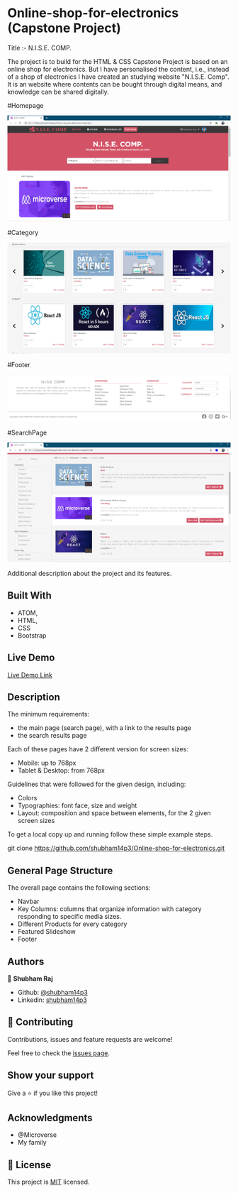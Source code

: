 # Online-shop-for-electronics (Capstone Project)

Title :- N.I.S.E. COMP.

The project is to build for the HTML & CSS Capstone Project is based on an online shop for electronics. But I have  personalised the content, i.e., instead of a shop of electronics I have created an studying website "N.I.S.E. Comp". It is an website where contents can be bought through digital means, and knowledge can be shared digitally.

#Homepage

![screenshot](./images/Homepage1.PNG)

#Category

![screenshot](./images/HomepageCategory1.PNG)

#Footer

![screenshot](./images/footer1.PNG)

#SearchPage

![screenshot](./images/search.PNG)

Additional description about the project and its features.

## Built With

- ATOM,
- HTML,
- CSS
- Bootstrap

## Live Demo

[Live Demo Link](https://shubham14p3.github.io/Online-shop-for-electronics/)


## Description

The minimum requirements:
- the main page (search page), with a link to the results page
- the search results page

Each of these pages have 2 different version for screen sizes:
- Mobile: up to 768px
- Tablet & Desktop: from 768px

Guidelines that were followed for the given design, including:
- Colors
- Typographies: font face, size and weight
- Layout: composition and space between elements, for the 2 given screen sizes

To get a local copy up and running follow these simple example steps.

git clone https://github.com/shubham14p3/Online-shop-for-electronics.git

## General Page Structure

The overall page contains the following sections:
- Navbar
- Key Columns: columns that organize information with category responding to specific media sizes.
- Different Products for every category
- Featured Slideshow
- Footer


## Authors

👤 **Shubham Raj**

- Github: [@shubham14p3](https://github.com/shubham14p3)
- Linkedin: [shubham14p3](https://linkedin.com/shubham14p3)

## 🤝 Contributing

Contributions, issues and feature requests are welcome!

Feel free to check the [issues page](https://github.com/shubham14p3/Online-shop-for-electronics/issues/).

## Show your support

Give a ⭐️ if you like this project!

## Acknowledgments

- @Microverse
- My family

## 📝 License

This project is [MIT](lic.url) licensed.
